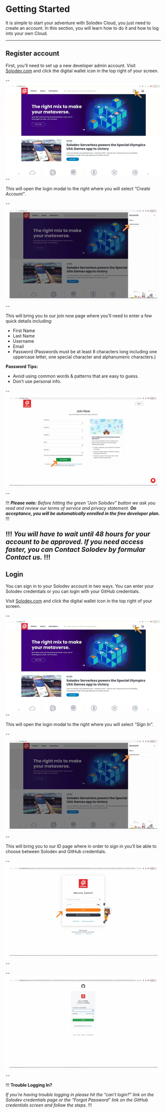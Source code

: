 # Getting Started

It is simple to start your adventure with Solodev Cloud, you just need to create an account. In this section, you will learn how to do it and how to log into your own Cloud.

---

## Register account

First, you’ll need to set up a new developer admin account. Visit [Solodev.com](https://Solodev.com/) and click the digital wallet icon in the top right of your screen. 

--![](RegisterAccount1.png)--

This will open the login modal to the right where you will select *“Create Account”*. 

--![](RegisterAccount2.png)--

This will bring you to our join now page where you’ll need to enter a few quick details including:

- First Name
- Last Name
- Username
- Email
- Password (Passwords must be at least 8 characters long including one uppercase letter, one special character and alphanumeric characters.)

**Password Tips:**

* Avoid using common words & patterns that are easy to guess.
* Don’t use personal info.


--![](RegisterAccount3.png)--

!!!
***Please note:** Before hitting the green “Join Solodev” button we ask you read and review our terms of service and privacy statement. **On acceptance, you will be automatically enrolled in the free developer plan.***
!!!

!!!
*You will have to wait until 48 hours for your account to be approved. If you need access faster, you can Contact Solodev by formular Contact us.*
!!!
---

## Login

You can sign in to your Solodev account in two ways. You can enter your Solodev credentials or you can login with your GitHub credentials.

Visit [Solodev.com](https://Solodev.com/) and click the digital wallet icon in the top right of your screen. 

--![](RegisterAccount1.png)--

This will open the login modal to the right where you will select *“Sign In”*. 

--![Picture to be changed](RegisterAccount2.png)--

This will bring you to our ID page where in order to sign in you’ll be able to choose between Solodev and GitHub credentials.

--![](RegisterAccount5.png)--

--![](RegisterAccount6.png)--

!!!
**Trouble Logging In?**

*If you’re having trouble logging in please hit the “can’t login?” link on the Solodev credentials page or the “Forgot Password” link on the GitHub credentials screen and follow the steps.*
!!!